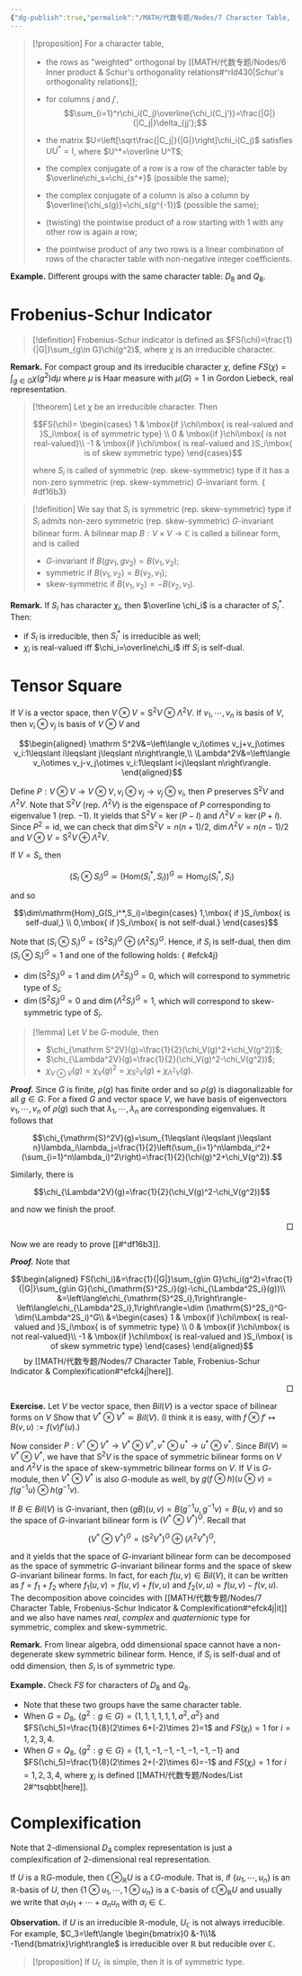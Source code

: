 ```yaml
---
{"dg-publish":true,"permalink":"/MATH/代数专题/Nodes/7 Character Table, Frobenius-Schur Indicator & Complexification/","dgPassFrontmatter":true}
---
```



> [!proposition]
> For a character table,
> - the rows as "weighted" orthogonal by [[MATH/代数专题/Nodes/6 Inner product & Schur's orthogonality relations#^rld430\|Schur's orthogonality relations]];
> - for columns $j$ and $j'$, 
> $$\sum_{i=1}^r\chi_i(C_j)\overline{\chi_i(C_j')}=\frac{|G|}{|C_j|}\delta_{jj'};$$
> 
> - the matrix $U=\left[\sqrt\frac{|C_j|}{|G|}\right]\chi_i(C_j)$ satisfies $UU^*=\mathrm{I}$, where $U^*=\overline U^T$;
> - the complex conjugate of a row is a row of the character table by $\overline\chi_s=\chi_{s^*}$ (possible the same);
> - the complex conjugate of a column is also a column by $\overline{\chi_s(g)}=\chi_s(g^{-1})$ (possible the same);
> - (twisting) the pointwise product of a row starting with $1$ with any other row is again a row;
> - the pointwise product of any two rows is a linear combination of rows of the character table with non-negative integer coefficients.

**Example.** Different groups with the same character table: $D_8$ and $Q_8$. 

# Frobenius-Schur Indicator

> [!definition]
> Frobenius-Schur indicator is defined as $FS(\chi)=\frac{1}{|G|}\sum_{g\in G}\chi(g^2)$, where $\chi$ is an irreducible character. 

**Remark.** For compact group and its irreducible character $\chi$, define $FS(\chi)=\int_{g\in G}\chi(g^2)d\mu$ where $\mu$ is Haar measure with $\mu(G)=1$ in Gordon Liebeck, real representation.

> [!theorem]
> Let $\chi$ be an irreducible character. Then 
> 
> $$FS(\chi)= \begin{cases} 1 & \mbox{if }\chi\mbox{ is real-valued and }S_i\mbox{ is of symmetric type} \\ 0 & \mbox{if }\chi\mbox{ is not real-valued}\\ -1 & \mbox{if }\chi\mbox{ is real-valued and }S_i\mbox{ is of skew symmetric type} \end{cases}$$
> 
> where $S_i$ is called of symmetric (rep. skew-symmetric) type if it has a non-zero symmetric (rep. skew-symmetric) $G$-invariant form.
{ #df16b3}



> [!definition]
> We say that $S_i$ is symmetric (rep. skew-symmetric) type if $S_i$ admits non-zero symmetric (rep. skew-symmetric) $G$-invariant bilinear form. A bilinear map $B:V\times V\to \mathbb{C}$ is called a bilinear form, and is called
> - $G$-invariant if $B(gv_1,gv_2)=B(v_1,v_2)$;
> - symmetric if $B(v_1,v_2)=B(v_2,v_1)$;
> - skew-symmetric if $B(v_1,v_2)=-B(v_2,v_1)$.

**Remark.** If $S_i$ has character $\chi_i$, then $\overline \chi_i$ is a character of $S_i^*$. Then:
- if $S_i$ is irreducible, then $S_i^*$ is irreducible as well;
- $\chi_i$ is real-valued iff $\chi_i=\overline\chi_i$ iff $S_i$ is self-dual.


# Tensor Square

If $V$ is a vector space, then $V\otimes V=\mathrm S^2V\otimes\Lambda^2 V$. If $v_1,\cdots,v_n$ is basis of $V$, then $v_i\otimes v_j$ is basis of $V\otimes V$ and

$$\begin{aligned}
\mathrm S^2V&=\left\langle v_i\otimes v_j+v_j\otimes v_i:1\leqslant i\leqslant j\leqslant n\right\rangle,\\
\Lambda^2V&=\left\langle v_i\otimes v_j-v_j\otimes v_i:1\leqslant i<j\leqslant n\right\rangle. 
\end{aligned}$$

Define $P:V\otimes V\to V\otimes V,v_i\otimes v_j\to v_j\otimes v_i$, then $P$ preserves $\mathrm S^2V$ and $\Lambda^2V$. Note that $\mathrm S^2V$ (rep. $\Lambda^2V$) is the eigenspace of $P$ corresponding to eigenvalue $1$ (rep. $-1$). It yields that $\mathrm S^2V=\ker(P-I)$ and $\Lambda^2V=\ker(P+I)$. Since $P^2=\mathrm{id}$, we can check that $\dim \mathrm S^2V=n(n+1)/2$, $\dim \Lambda^2V=n(n-1)/2$ and $V\otimes V=\mathrm S^2V\oplus \Lambda^2V$. 

If $V=S_i$, then

$$(S_i\otimes S_i)^G\simeq \left(\mathrm{Hom}(S_i^*,S_i)\right)^G\simeq\mathrm{Hom}_G(S_i^*,S_i)$$

and so 

$$\dim\mathrm{Hom}_G(S_i^*,S_i)=\begin{cases}
1,\mbox{ if }S_i\mbox{ is self-dual,} \\
0,\mbox{ if }S_i\mbox{ is not self-dual.}
\end{cases}$$

Note that $(S_i\otimes S_i)^G=(\mathrm S^2 S_i)^G\oplus(\Lambda^2S_i)^G$. Hence, if $S_i$ is self-dual, then $\dim(S_i\otimes S_i)^G=1$ and one of the following holds:
{ #efck4j}

- $\dim (\mathrm S^2S_i)^G=1$ and $\dim(\Lambda^2S_i)^G=0$, which will correspond to symmetric type of $S_i$;
- $\dim (\mathrm S^2S_i)^G=0$ and $\dim(\Lambda^2S_i)^G=1$, which will correspond to skew-symmetric type of $S_i$.

> [!lemma]
> Let $V$ be $G$-module, then
> - $\chi_{\mathrm S^2V}(g)=\frac{1}{2}(\chi_V(g)^2+\chi_V(g^2))$;
> - $\chi_{\Lambda^2V}(g)=\frac{1}{2}(\chi_V(g)^2-\chi_V(g^2))$;
>- $\chi_{V\otimes V}(g)=\chi_V(g)^2=\chi_{\mathrm S^2V}(g)+\chi_{\Lambda^2V}(g)$.

**_Proof._**
Since $G$ is finite, $\rho(g)$ has finite order and so $\rho(g)$ is diagonalizable for all $g\in G$. For a fixed $G$ and vector space $V$, we have basis of eigenvectors $v_1,\cdots,v_n$ of $\rho(g)$ such that $\lambda_1,\cdots,\lambda_n$ are corresponding eigenvalues. It follows that

$$\chi_{\mathrm{S}^2V}(g)=\sum_{1\leqslant i\leqslant j\leqslant n}\lambda_i\lambda_j=\frac{1}{2}\left(\sum_{i=1}^n\lambda_i^2+(\sum_{i=1}^n\lambda_i)^2\right)=\frac{1}{2}(\chi(g)^2+\chi_V(g^2)).$$

Similarly, there is

$$\chi_{\Lambda^2V}(g)=\frac{1}{2}(\chi_V(g)^2-\chi_V(g^2))$$

and now we finish the proof.
<p align="right">□</p>


Now we are ready to prove [[#^df16b3]].

**_Proof._**
Note that 

$$\begin{aligned}
FS(\chi_i)&=\frac{1}{|G|}\sum_{g\in G}\chi_i(g^2)=\frac{1}{|G|}\sum_{g\in G}(\chi_{\mathrm{S}^2S_i}(g)-\chi_{\Lambda^2S_i}(g))\\
&=\left\langle\chi_{\mathrm{S}^2S_i},1\right\rangle-\left\langle\chi_{\Lambda^2S_i},1\right\rangle=\dim (\mathrm{S}^2S_i)^G-\dim(\Lambda^2S_i)^G\\
&=\begin{cases} 1 & \mbox{if }\chi\mbox{ is real-valued and }S_i\mbox{ is of symmetric type} \\ 0 & \mbox{if }\chi\mbox{ is not real-valued}\\ -1 & \mbox{if }\chi\mbox{ is real-valued and }S_i\mbox{ is of skew symmetric type} \end{cases}
\end{aligned}$$
     
by [[MATH/代数专题/Nodes/7 Character Table, Frobenius-Schur Indicator & Complexification#^efck4j\|here]]. 
<p align="right">□</p>


**Exercise.** Let $V$ be vector space, then $Bil(V)$ is a vector space of bilinear forms on $V$ Show that $V^*\otimes V^*\simeq Bil(V)$. (I think it is easy, with $f\otimes f'\mapsto B(v,u):=f(v)f'(u)$.)

Now consider $P:V^*\otimes V^*\to V^*\otimes V^*,v^*\otimes u^*\to u^*\otimes v^*$. Since $Bil(V)\simeq V^*\otimes V^*$, we have that $\mathrm{S}^2V$ is the space of symmetric bilinear forms on $V$ and $\Lambda^2V$ is the space of skew-symmetric bilinear forms on $V$. If $V$ is $G$-module, then $V^*\otimes V^*$ is also $G$-module as well, by $g(f\otimes h)(u\otimes v)=f(g^{-1}u)\otimes h(g^{-1}v)$. 

If $B\in Bil(V)$ is $G$-invariant, then $(gB)(u,v)=B(g^{-1}u,g^{-1}v)=B(u,v)$ and so the space of $G$-invariant bilinear form is $(V^*\otimes V^*)^G$. Recall that

$$(V^*\otimes V^*)^G=(\mathrm S^2V^*)^G\oplus(\Lambda^2 V^*)^G,$$

and it yields that the space of $G$-invariant bilinear form can be decomposed as the space of symmetric $G$-invariant bilinear forms and the space of skew $G$-invariant bilinear forms. In fact, for each $f(u,v)\in Bil(V)$, it can be written as $f=f_1+f_2$ where $f_1(u,v)=f(u,v)+f(v,u)$ and $f_2(v,u)=f(u,v)-f(v,u)$. The decomposition above coincides with [[MATH/代数专题/Nodes/7 Character Table, Frobenius-Schur Indicator & Complexification#^efck4j\|it]] and we also have names *real*, *complex* and *quaternionic* type for symmetric, complex and skew-symmetric.

**Remark.** From linear algebra, odd dimensional space cannot have a non-degenerate skew symmetric bilinear form. Hence, if $S_i$ is self-dual and of odd dimension, then $S_i$ is of symmetric type.

**Example.** Check $FS$ for characters of $D_8$ and $Q_8$. 
- Note that these two groups have the same character table.
- When $G=D_8$, $\{g^2:g\in G\}=\{1,1,1,1,1,1,a^2,a^2\}$ and $FS(\chi_5)=\frac{1}{8}(2\times 6+(-2)\times 2)=1$ and $FS(\chi_i)=1$ for $i=1,2,3,4$.
- When $G=Q_8$, $\{g^2:g\in G\}=\{1,1,-1,-1,-1,-1,-1,-1\}$ and $FS(\chi_5)=\frac{1}{8}(2\times 2+(-2)\times 6)=-1$ and $FS(\chi_i)=1$ for $i=1,2,3,4$, where $\chi_i$ is defined [[MATH/代数专题/Nodes/List 2#^tsqbbt\|here]].

# Complexification

Note that $2$-dimensional $D_4$ complex representation is just a complexification of $2$-dimensional real representation. 

If $U$ is a $\mathbb{R}G$-module, then $\mathbb{C}\otimes_{\mathbb{R}}U$ is a $\mathbb{C}G$-module. That is, if $\{u_1,\cdots,u_n\}$ is an $\mathbb{R}$-basis of $U$, then $\{1\otimes u_1,\cdots,1\otimes u_n\}$ is a $\mathbb{C}$-basis of $\mathbb{C}\otimes_{\mathbb{R}}U$ and usually we write that $\alpha_1 u_1+\cdots+\alpha_nu_n$ with $\alpha_i\in \mathbb{C}$. 

**Observation.** if $U$ is an irreducible $\mathbb{R}$-module, $U_{\mathbb{C}}$ is not always irreducible. For example, $C_3=\left\langle \begin{bmatrix}0 &-1\\1& -1\end{bmatrix}\right\rangle$ is irreducible over $\mathbb{R}$ but reducible over $\mathbb{C}$.


> [!proposition]
> If $U_\mathbb{C}$ is simple, then it is of symmetric type.

